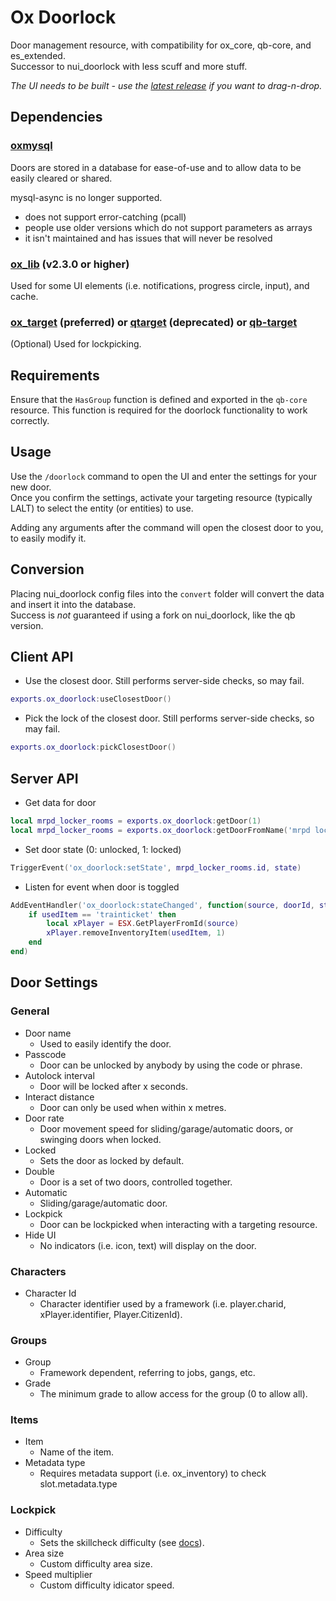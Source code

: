 # Ox Doorlock

Door management resource, with compatibility for ox_core, qb-core, and es_extended.  
Successor to nui_doorlock with less scuff and more stuff.

_The UI needs to be built - use the [latest release](https://github.com/overextended/ox_doorlock/releases/latest/download/ox_doorlock.zip) if you want to drag-n-drop._

## Dependencies

### [oxmysql](https://github.com/overextended/oxmysql)

Doors are stored in a database for ease-of-use and to allow data to be easily cleared or shared.

mysql-async is no longer supported.
  - does not support error-catching (pcall)
  - people use older versions which do not support parameters as arrays
  - it isn't maintained and has issues that will never be resolved

### [ox_lib](https://github.com/overextended/ox_lib) (v2.3.0 or higher)

Used for some UI elements (i.e. notifications, progress circle, input), and cache.

### [ox_target](https://github.com/overextended/ox_target) (preferred) or [qtarget](https://github.com/overextended/qtarget) (deprecated) or [qb-target](https://github.com/qbcore-framework/qb-target)

(Optional) Used for lockpicking.

## Requirements

Ensure that the `HasGroup` function is defined and exported in the `qb-core` resource. This function is required for the doorlock functionality to work correctly.

## Usage

Use the `/doorlock` command to open the UI and enter the settings for your new door.  
Once you confirm the settings, activate your targeting resource (typically LALT) to select the entity (or entities) to use.

Adding any arguments after the command will open the closest door to you, to easily modify it.

## Conversion

Placing nui_doorlock config files into the `convert` folder will convert the data and insert it into the database.  
Success is _not_ guaranteed if using a fork on nui_doorlock, like the qb version.

## Client API

- Use the closest door. Still performs server-side checks, so may fail.

```lua
exports.ox_doorlock:useClosestDoor()
```

- Pick the lock of the closest door. Still performs server-side checks, so may fail.

```lua
exports.ox_doorlock:pickClosestDoor()
```

## Server API

- Get data for door

```lua
local mrpd_locker_rooms = exports.ox_doorlock:getDoor(1)
local mrpd_locker_rooms = exports.ox_doorlock:getDoorFromName('mrpd locker rooms')
```

- Set door state (0: unlocked, 1: locked)

```lua
TriggerEvent('ox_doorlock:setState', mrpd_locker_rooms.id, state)
```

- Listen for event when door is toggled

```lua
AddEventHandler('ox_doorlock:stateChanged', function(source, doorId, state, usedItem)
    if usedItem == 'trainticket' then
        local xPlayer = ESX.GetPlayerFromId(source)
        xPlayer.removeInventoryItem(usedItem, 1)
    end
end)
```

## Door Settings

### General

- Door name
  - Used to easily identify the door.
- Passcode
  - Door can be unlocked by anybody by using the code or phrase.
- Autolock interval
  - Door will be locked after x seconds.
- Interact distance
  - Door can only be used when within x metres.
- Door rate
  - Door movement speed for sliding/garage/automatic doors, or swinging doors when locked.
- Locked
  - Sets the door as locked by default.
- Double
  - Door is a set of two doors, controlled together.
- Automatic
  - Sliding/garage/automatic door.
- Lockpick
  - Door can be lockpicked when interacting with a targeting resource.
- Hide UI
  - No indicators (i.e. icon, text) will display on the door.

### Characters

- Character Id
  - Character identifier used by a framework (i.e. player.charid, xPlayer.identifier, Player.CitizenId).

### Groups

- Group
  - Framework dependent, referring to jobs, gangs, etc.
- Grade
  - The minimum grade to allow access for the group (0 to allow all).

### Items

- Item
  - Name of the item.
- Metadata type
  - Requires metadata support (i.e. ox_inventory) to check slot.metadata.type

### Lockpick

- Difficulty
  - Sets the skillcheck difficulty (see [docs](https://overextended.github.io/docs/ox_lib/Interface/Client/skillcheck)).
- Area size
  - Custom difficulty area size.
- Speed multiplier
  - Custom difficulty idicator speed.
